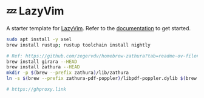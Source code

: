 # 💤 LazyVim

A starter template for [LazyVim](https://github.com/LazyVim/LazyVim).
Refer to the [documentation](https://lazyvim.github.io/installation) to get started.

```bash
sudo apt install -y xsel
brew install rustup; rustup toolchain install nightly

# Ref: https://github.com/zegervdv/homebrew-zathura?tab=readme-ov-file#osx_native_integration
brew install girara --HEAD
brew install zathura --HEAD
mkdir -p $(brew --prefix zathura)/lib/zathura
ln -s $(brew --prefix zathura-pdf-poppler)/libpdf-poppler.dylib $(brew --prefix zathura)/lib/zathura/libpdf-poppler.dylib

# https://ghproxy.link
```
